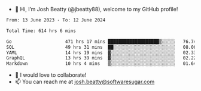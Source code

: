 - 👋 Hi, I’m Josh Beatty (@jbeatty88), welcome to my GitHub profile!

<!--START_SECTION:waka-->

```txt
From: 13 June 2023 - To: 12 June 2024

Total Time: 614 hrs 6 mins

Go                    471 hrs 17 mins ███████████████████▒░░░░░   76.74 %
SQL                   49 hrs 31 mins  ██░░░░░░░░░░░░░░░░░░░░░░░   08.06 %
YAML                  14 hrs 19 mins  ▓░░░░░░░░░░░░░░░░░░░░░░░░   02.33 %
GraphQL               13 hrs 39 mins  ▓░░░░░░░░░░░░░░░░░░░░░░░░   02.22 %
Markdown              10 hrs 4 mins   ▒░░░░░░░░░░░░░░░░░░░░░░░░   01.64 %
```

<!--END_SECTION:waka-->

- 💞️ I would love to collaborate!
- 📫 You can reach me at josh.beatty@softwaresugar.com

<!---
jbeatty88/jbeatty88 is a ✨ special ✨ repository because its `README.md` (this file) appears on your GitHub profile.
You can click the Preview link to take a look at your changes.
--->
